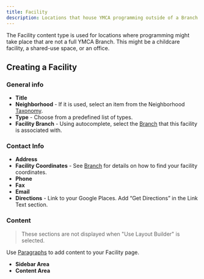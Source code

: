 ```yaml
---
title: Facility
description: Locations that house YMCA programming outside of a Branch.
---
```


The Facility content type is used for locations where programming might take place that are not a full YMCA Branch. This might be a childcare facility, a shared-use space, or an office.

## Creating a Facility

### General info

- **Title**
- **Neighborhood** - If it is used, select an item from the Neighborhood [Taxonomy](../../taxonomy).
- **Type** - Choose from a predefined list of types.
- **Facility Branch** - Using autocomplete, select the [Branch](../branch) that this facility is associated with.

### Contact Info

- **Address**
- **Facility Coordinates** - See [Branch](../branch/#contact-info) for details on how to find your facility coordinates.
- **Phone**
- **Fax**
- **Email**
- **Directions** - Link to your Google Places. Add “Get Directions” in the Link Text section.

### Content

> These sections are not displayed when "Use Layout Builder" is selected. 

Use [Paragraphs](../../paragraphs) to add content to your Facility page.

- **Sidebar Area**
- **Content Area**